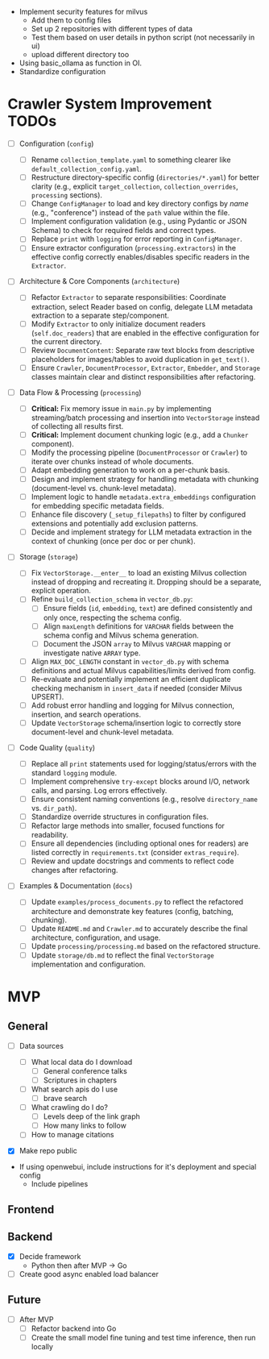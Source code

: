 - Implement security features for milvus
  - Add them to config files
  - Set up 2 repositories with different types of data
  - Test them based on user details in python script (not necessarily in ui)
  - upload different directory too
- Using basic_ollama as function in OI.
- Standardize configuration

# Crawler System Improvement TODOs

- [ ] Configuration (`config`)

  - [ ] Rename `collection_template.yaml` to something clearer like `default_collection_config.yaml`.
  - [ ] Restructure directory-specific config (`directories/*.yaml`) for better clarity (e.g., explicit `target_collection`, `collection_overrides`, `processing` sections).
  - [ ] Change `ConfigManager` to load and key directory configs by _name_ (e.g., "conference") instead of the `path` value within the file.
  - [ ] Implement configuration validation (e.g., using Pydantic or JSON Schema) to check for required fields and correct types.
  - [ ] Replace `print` with `logging` for error reporting in `ConfigManager`.
  - [ ] Ensure extractor configuration (`processing.extractors`) in the effective config correctly enables/disables specific readers in the `Extractor`.

- [ ] Architecture & Core Components (`architecture`)

  - [ ] Refactor `Extractor` to separate responsibilities: Coordinate extraction, select Reader based on config, delegate LLM metadata extraction to a separate step/component.
  - [ ] Modify `Extractor` to only initialize document readers (`self.doc_readers`) that are enabled in the effective configuration for the current directory.
  - [ ] Review `DocumentContent`: Separate raw text blocks from descriptive placeholders for images/tables to avoid duplication in `get_text()`.
  - [ ] Ensure `Crawler`, `DocumentProcessor`, `Extractor`, `Embedder`, and `Storage` classes maintain clear and distinct responsibilities after refactoring.

- [ ] Data Flow & Processing (`processing`)

  - [ ] **Critical:** Fix memory issue in `main.py` by implementing streaming/batch processing and insertion into `VectorStorage` instead of collecting all results first.
  - [ ] **Critical:** Implement document chunking logic (e.g., add a `Chunker` component).
  - [ ] Modify the processing pipeline (`DocumentProcessor` or `Crawler`) to iterate over chunks instead of whole documents.
  - [ ] Adapt embedding generation to work on a per-chunk basis.
  - [ ] Design and implement strategy for handling metadata with chunking (document-level vs. chunk-level metadata).
  - [ ] Implement logic to handle `metadata.extra_embeddings` configuration for embedding specific metadata fields.
  - [ ] Enhance file discovery (`_setup_filepaths`) to filter by configured extensions and potentially add exclusion patterns.
  - [ ] Decide and implement strategy for LLM metadata extraction in the context of chunking (once per doc or per chunk).

- [ ] Storage (`storage`)

  - [ ] Fix `VectorStorage.__enter__` to load an existing Milvus collection instead of dropping and recreating it. Dropping should be a separate, explicit operation.
  - [ ] Refine `build_collection_schema` in `vector_db.py`:
    - [ ] Ensure fields (`id`, `embedding`, `text`) are defined consistently and only once, respecting the schema config.
    - [ ] Align `maxLength` definitions for `VARCHAR` fields between the schema config and Milvus schema generation.
    - [ ] Document the JSON `array` to Milvus `VARCHAR` mapping or investigate native `ARRAY` type.
  - [ ] Align `MAX_DOC_LENGTH` constant in `vector_db.py` with schema definitions and actual Milvus capabilities/limits derived from config.
  - [ ] Re-evaluate and potentially implement an efficient duplicate checking mechanism in `insert_data` if needed (consider Milvus UPSERT).
  - [ ] Add robust error handling and logging for Milvus connection, insertion, and search operations.
  - [ ] Update `VectorStorage` schema/insertion logic to correctly store document-level and chunk-level metadata.

- [ ] Code Quality (`quality`)

  - [ ] Replace all `print` statements used for logging/status/errors with the standard `logging` module.
  - [ ] Implement comprehensive `try-except` blocks around I/O, network calls, and parsing. Log errors effectively.
  - [ ] Ensure consistent naming conventions (e.g., resolve `directory_name` vs. `dir_path`).
  - [ ] Standardize override structures in configuration files.
  - [ ] Refactor large methods into smaller, focused functions for readability.
  - [ ] Ensure all dependencies (including optional ones for readers) are listed correctly in `requirements.txt` (consider `extras_require`).
  - [ ] Review and update docstrings and comments to reflect code changes after refactoring.

- [ ] Examples & Documentation (`docs`)
  - [ ] Update `examples/process_documents.py` to reflect the refactored architecture and demonstrate key features (config, batching, chunking).
  - [ ] Update `README.md` and `Crawler.md` to accurately describe the final architecture, configuration, and usage.
  - [ ] Update `processing/processing.md` based on the refactored structure.
  - [ ] Update `storage/db.md` to reflect the final `VectorStorage` implementation and configuration.

# MVP

## General

- [ ] Data sources

  - [ ] What local data do I download
    - [ ] General conference talks
    - [ ] Scriptures in chapters
  - [ ] What search apis do I use
    - [ ] brave search
  - [ ] What crawling do I do?
    - [ ] Levels deep of the link graph
    - [ ] How many links to follow
  - [ ] How to manage citations

- [x] Make repo public
- If using openwebui, include instructions for it's deployment and special config
  - Include pipelines

## Frontend

## Backend

- [x] Decide framework
  - Python then after MVP -> Go
- [ ] Create good async enabled load balancer

## Future

- [ ] After MVP
  - [ ] Refactor backend into Go
  - [ ] Create the small model fine tuning and test time inference, then run locally
